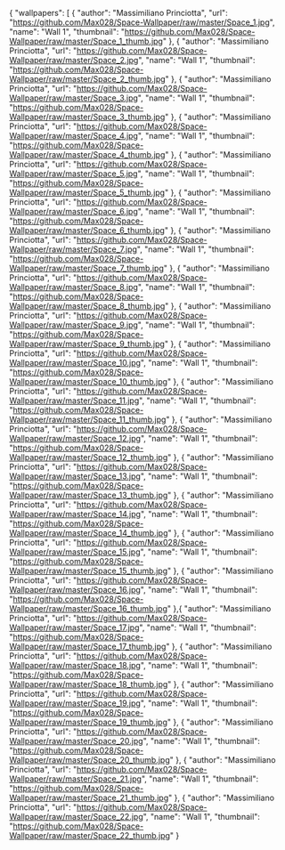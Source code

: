 {
  "wallpapers": [
    {
      "author": "Massimiliano Princiotta",
      "url": "https://github.com/Max028/Space-Wallpaper/raw/master/Space_1.jpg",
      "name": "Wall 1",
      "thumbnail": "https://github.com/Max028/Space-Wallpaper/raw/master/Space_1_thumb.jpg"
    },
    {
      "author": "Massimiliano Princiotta",
      "url": "https://github.com/Max028/Space-Wallpaper/raw/master/Space_2.jpg",
      "name": "Wall 1",
      "thumbnail": "https://github.com/Max028/Space-Wallpaper/raw/master/Space_2_thumb.jpg"
    },
    {
      "author": "Massimiliano Princiotta",
      "url": "https://github.com/Max028/Space-Wallpaper/raw/master/Space_3.jpg",
      "name": "Wall 1",
      "thumbnail": "https://github.com/Max028/Space-Wallpaper/raw/master/Space_3_thumb.jpg"
    },
    {
      "author": "Massimiliano Princiotta",
      "url": "https://github.com/Max028/Space-Wallpaper/raw/master/Space_4.jpg",
      "name": "Wall 1",
      "thumbnail": "https://github.com/Max028/Space-Wallpaper/raw/master/Space_4_thumb.jpg"
    },
    {
      "author": "Massimiliano Princiotta",
      "url": "https://github.com/Max028/Space-Wallpaper/raw/master/Space_5.jpg",
      "name": "Wall 1",
      "thumbnail": "https://github.com/Max028/Space-Wallpaper/raw/master/Space_5_thumb.jpg"
    },
    {
      "author": "Massimiliano Princiotta",
      "url": "https://github.com/Max028/Space-Wallpaper/raw/master/Space_6.jpg",
      "name": "Wall 1",
      "thumbnail": "https://github.com/Max028/Space-Wallpaper/raw/master/Space_6_thumb.jpg"
    },
    {
      "author": "Massimiliano Princiotta",
      "url": "https://github.com/Max028/Space-Wallpaper/raw/master/Space_7.jpg",
      "name": "Wall 1",
      "thumbnail": "https://github.com/Max028/Space-Wallpaper/raw/master/Space_7_thumb.jpg"
    },
    {
      "author": "Massimiliano Princiotta",
      "url": "https://github.com/Max028/Space-Wallpaper/raw/master/Space_8.jpg",
      "name": "Wall 1",
      "thumbnail": "https://github.com/Max028/Space-Wallpaper/raw/master/Space_8_thumb.jpg"
    },
    {
      "author": "Massimiliano Princiotta",
      "url": "https://github.com/Max028/Space-Wallpaper/raw/master/Space_9.jpg",
      "name": "Wall 1",
      "thumbnail": "https://github.com/Max028/Space-Wallpaper/raw/master/Space_9_thumb.jpg"
    },
    {
      "author": "Massimiliano Princiotta",
      "url": "https://github.com/Max028/Space-Wallpaper/raw/master/Space_10.jpg",
      "name": "Wall 1",
      "thumbnail": "https://github.com/Max028/Space-Wallpaper/raw/master/Space_10_thumb.jpg"
    },
    {
      "author": "Massimiliano Princiotta",
      "url": "https://github.com/Max028/Space-Wallpaper/raw/master/Space_11.jpg",
      "name": "Wall 1",
      "thumbnail": "https://github.com/Max028/Space-Wallpaper/raw/master/Space_11_thumb.jpg"
    },
    {
      "author": "Massimiliano Princiotta",
      "url": "https://github.com/Max028/Space-Wallpaper/raw/master/Space_12.jpg",
      "name": "Wall 1",
      "thumbnail": "https://github.com/Max028/Space-Wallpaper/raw/master/Space_12_thumb.jpg"
    },
    {
      "author": "Massimiliano Princiotta",
      "url": "https://github.com/Max028/Space-Wallpaper/raw/master/Space_13.jpg",
      "name": "Wall 1",
      "thumbnail": "https://github.com/Max028/Space-Wallpaper/raw/master/Space_13_thumb.jpg"
    },
    {
      "author": "Massimiliano Princiotta",
      "url": "https://github.com/Max028/Space-Wallpaper/raw/master/Space_14.jpg",
      "name": "Wall 1",
      "thumbnail": "https://github.com/Max028/Space-Wallpaper/raw/master/Space_14_thumb.jpg"
    },
    {
      "author": "Massimiliano Princiotta",
      "url": "https://github.com/Max028/Space-Wallpaper/raw/master/Space_15.jpg",
      "name": "Wall 1",
      "thumbnail": "https://github.com/Max028/Space-Wallpaper/raw/master/Space_15_thumb.jpg"
    },
    {
      "author": "Massimiliano Princiotta",
      "url": "https://github.com/Max028/Space-Wallpaper/raw/master/Space_16.jpg",
      "name": "Wall 1",
      "thumbnail": "https://github.com/Max028/Space-Wallpaper/raw/master/Space_16_thumb.jpg"
    },{
      "author": "Massimiliano Princiotta",
      "url": "https://github.com/Max028/Space-Wallpaper/raw/master/Space_17.jpg",
      "name": "Wall 1",
      "thumbnail": "https://github.com/Max028/Space-Wallpaper/raw/master/Space_17_thumb.jpg"
    },
    {
      "author": "Massimiliano Princiotta",
      "url": "https://github.com/Max028/Space-Wallpaper/raw/master/Space_18.jpg",
      "name": "Wall 1",
      "thumbnail": "https://github.com/Max028/Space-Wallpaper/raw/master/Space_18_thumb.jpg"
    },
    {
      "author": "Massimiliano Princiotta",
      "url": "https://github.com/Max028/Space-Wallpaper/raw/master/Space_19.jpg",
      "name": "Wall 1",
      "thumbnail": "https://github.com/Max028/Space-Wallpaper/raw/master/Space_19_thumb.jpg"
    },
    {
      "author": "Massimiliano Princiotta",
      "url": "https://github.com/Max028/Space-Wallpaper/raw/master/Space_20.jpg",
      "name": "Wall 1",
      "thumbnail": "https://github.com/Max028/Space-Wallpaper/raw/master/Space_20_thumb.jpg"
    },
    {
      "author": "Massimiliano Princiotta",
      "url": "https://github.com/Max028/Space-Wallpaper/raw/master/Space_21.jpg",
      "name": "Wall 1",
      "thumbnail": "https://github.com/Max028/Space-Wallpaper/raw/master/Space_21_thumb.jpg"
    },
    {
      "author": "Massimiliano Princiotta",
      "url": "https://github.com/Max028/Space-Wallpaper/raw/master/Space_22.jpg",
      "name": "Wall 1",
      "thumbnail": "https://github.com/Max028/Space-Wallpaper/raw/master/Space_22_thumb.jpg"
    }
